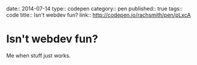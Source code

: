 date:: 2014-07-14
type:: codepen
category:: pen
published:: true
tags:: code
title:: Isn't webdev fun?
link:: http://codepen.io/rachsmith/pen/pLxcA

# Isn't webdev fun?

Me when stuff just works.